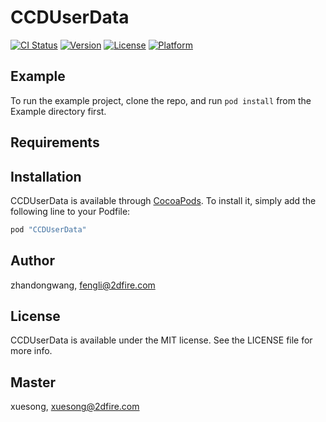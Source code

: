 # CCDUserData

[![CI Status](http://img.shields.io/travis/zhandongwang/CCDUserData.svg?style=flat)](https://travis-ci.org/zhandongwang/CCDUserData)
[![Version](https://img.shields.io/cocoapods/v/CCDUserData.svg?style=flat)](http://cocoapods.org/pods/CCDUserData)
[![License](https://img.shields.io/cocoapods/l/CCDUserData.svg?style=flat)](http://cocoapods.org/pods/CCDUserData)
[![Platform](https://img.shields.io/cocoapods/p/CCDUserData.svg?style=flat)](http://cocoapods.org/pods/CCDUserData)

## Example

To run the example project, clone the repo, and run `pod install` from the Example directory first.

## Requirements

## Installation

CCDUserData is available through [CocoaPods](http://cocoapods.org). To install
it, simply add the following line to your Podfile:

```ruby
pod "CCDUserData"
```

## Author

zhandongwang, fengli@2dfire.com

## License

CCDUserData is available under the MIT license. See the LICENSE file for more info.

## Master

xuesong, xuesong@2dfire.com
